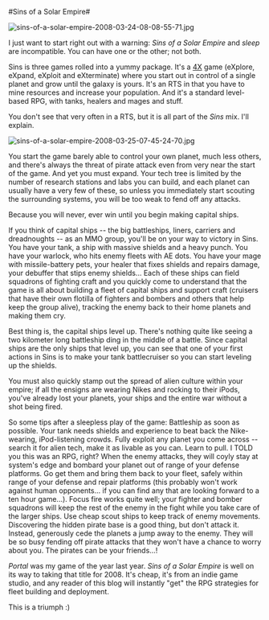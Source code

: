 #Sins of a Solar Empire#

![sins-of-a-solar-empire-2008-03-24-08-08-55-71.jpg](http://westkarana.com/wp-content/uploads/2008/03/sins-of-a-solar-empire-2008-03-24-08-08-55-71.jpg)

I just want to start right out with a warning: *Sins of a Solar Empire* and *sleep* are incompatible. You can have one or the other; not both.

Sins is three games rolled into a yummy package. It's a [4X](http://en.wikipedia.org/wiki/4X) game (eXplore, eXpand, eXploit and eXterminate) where you start out in control of a single planet and grow until the galaxy is yours. It's an RTS in that you have to mine resources and increase your population. And it's a standard level-based RPG, with tanks, healers and mages and stuff.

You don't see that very often in a RTS, but it is all part of the *Sins* mix. I'll explain.

![sins-of-a-solar-empire-2008-03-25-07-45-24-70.jpg](http://westkarana.com/wp-content/uploads/2008/03/sins-of-a-solar-empire-2008-03-25-07-45-24-70.jpg)

You start the game barely able to control your own planet, much less others, and there's always the threat of pirate attack even from very near the start of the game. And yet you must expand. Your tech tree is limited by the number of research stations and labs you can build, and each planet can usually have a very few of these, so unless you immediately start scouting the surrounding systems, you will be too weak to fend off any attacks.

Because you will never, ever win until you begin making capital ships.

If you think of capital ships -- the big battleships, liners, carriers and dreadnoughts -- as an MMO group, you'll be on your way to victory in Sins. You have your tank, a ship with massive shields and a heavy punch. You have your warlock, who hits enemy fleets with AE dots. You have your mage with missile-battery pets, your healer that fixes shields and repairs damage, your debuffer that stips enemy shields... Each of these ships can field squadrons of fighting craft and you quickly come to understand that the game is all about building a fleet of capital ships and support craft (cruisers that have their own flotilla of fighters and bombers and others that help keep the group alive), tracking the enemy back to their home planets and making them cry.

Best thing is, the capital ships level up. There's nothing quite like seeing a two kilometer long battleship ding in the middle of a battle. Since capital ships are the only ships that level up, you can see that one of your first actions in Sins is to make your tank battlecruiser so you can start leveling up the shields.

You must also quickly stamp out the spread of alien culture within your empire; if all the ensigns are wearing Nikes and rocking to their iPods, you've already lost your planets, your ships and the entire war without a shot being fired.

So some tips after a sleepless play of the game: Battleship as soon as possible. Your tank needs shields and experience to beat back the Nike-wearing, iPod-listening crowds. Fully exploit any planet you come across -- search it for alien tech, make it as livable as you can. Learn to pull. I TOLD you this was an RPG, right? When the enemy attacks, they will coyly stay at system's edge and bombard your planet out of range of your defense platforms. Go get them and bring them back to your fleet, safely within range of your defense and repair platforms (this probably won't work against human opponents... if you can find any that are looking forward to a ten hour game...). Focus fire works quite well; your fighter and bomber squadrons will keep the rest of the enemy in the fight while you take care of the larger ships. Use cheap scout ships to keep track of enemy movements. Discovering the hidden pirate base is a good thing, but don't attack it. Instead, generously cede the planets a jump away to the enemy. They will be so busy fending off pirate attacks that they won't have a chance to worry about you. The pirates can be your friends...!

*Portal* was my game of the year last year. *Sins of a Solar Empire* is well on its way to taking that title for 2008. It's cheap, it's from an indie game studio, and any reader of this blog will instantly "get" the RPG strategies for fleet building and deployment.

This is a triumph :)

